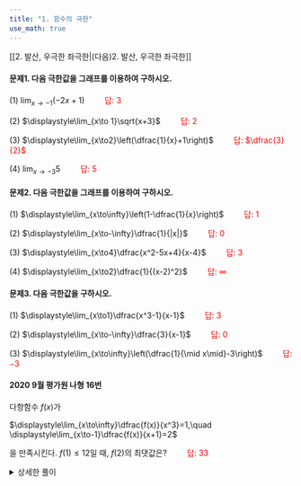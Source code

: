 ```yaml
---
title: "1. 함수의 극한"
use_math: true
---
```

[[2. 발산, 우극한 좌극한|(다음)2. 발산, 우극한 좌극한]]
#### 문제1. 다음 극한값을 그래프를 이용하여 구하시오.

(1) $\displaystyle\lim_{x\to-1}(-2x+1)$
<span style="color: red;">$\qquad$답: $3$</span>

(2) $\displaystyle\lim_{x\to 1}\sqrt{x+3}$
<span style="color: red;">$\qquad$답: $2$</span>

(3) $\displaystyle\lim_{x\to2}\left(\dfrac{1}{x}+1\right)$ 
<span style="color: red;">$\qquad$답: $\dfrac{3}{2}$  
</span>

(4) $\displaystyle\lim_{x\to-3}5$
<span style="color: red;">$\qquad$답: $5$</span>

#### 문제2. 다음 극한값을 그래프를 이용하여 구하시오.

(1) $\displaystyle\lim_{x\to\infty}\left(1-\dfrac{1}{x}\right)$
<span style="color: red;">$\qquad$답: $1$</span>

(2) $\displaystyle\lim_{x\to-\infty}\dfrac{1}{|x|}$
<span style="color: red;">$\qquad$답: $0$</span>

(3) $\displaystyle\lim_{x\to4}\dfrac{x^2-5x+4}{x-4}$
<span style="color: red;">$\qquad$답: $3$</span>

(4) $\displaystyle\lim_{x\to2}\dfrac{1}{(x-2)^2}$
<span style="color: red;">$\qquad$답: $\infty$</span>

#### 문제3. 다음 극한값을 구하시오.

(1) $\displaystyle\lim_{x\to1}\dfrac{x^3-1}{x-1}$
<span style="color: red;">$\qquad$답: $3$</span>

(2) $\displaystyle\lim_{x\to-\infty}\dfrac{3}{x-1}$
<span style="color: red;">$\qquad$답: $0$</span>

(3) $\displaystyle\lim_{x\to\infty}\left(\dfrac{1}{\mid x\mid}-3\right)$
<span style="color: red;">$\qquad$답: $-3$</span>

#### 2020 9월 평가원 나형 16번
다항함수 $f(x)$가

$\displaystyle\lim_{x\to\infty}\dfrac{f(x)}{x^3}=1,\quad \displaystyle\lim_{x\to-1}\dfrac{f(x)}{x+1}=2$

을 만족시킨다. $f(1)\le 12$일 때, $f(2)$의 최댓값은?
<span style="color: red;">$\qquad$답: $33$</span>
<details>
    <summary>상세한 풀이</summary>
    <p><img src="/assets/two cs/모고1.jpg"/></p>
</details>